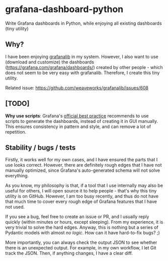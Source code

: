 # grafana-dashboard-python

Write Grafana dashboards in Python, while enjoying all existing dashboards (tiny utility)

## Why?

I have been enjoying [grafanalib](https://github.com/weaveworks/grafanalib) in my system. However, I also want to use (download and customize) the dashboards (https://grafana.com/grafana/dashboards/) created by other people - which does not seem to be very easy with grafanalib. Therefore, I create this tiny utility.

Related issue: https://github.com/weaveworks/grafanalib/issues/608

## [TODO]

**Why use scripts**: Grafana's [official best practice](https://grafana.com/docs/grafana/latest/dashboards/build-dashboards/best-practices/#high---optimized-use) recommends to use scripts to generate the dashboards, instead of creating it in GUI manually. This ensures consistency in pattern and style, and can remove a lot of repetition.

## Stability / bugs / tests

Firstly, it works well for my own cases, and I have ensured the parts that I use looks correct. However, there are definitely rough edges that I have not manually optimized, since Grafana's auto-generated schema will not solve everything.

As you know, my philosophy is that, if a tool that I use internally may also be useful for others, I will open source it to help people - that's why this tiny utility is on GitHub. However, I am too busy recently, and thus do not have that much time to cover every rough edge of Grafana features that I have not used.

If you see a bug, feel free to create an issue or PR, and I usually reply quickly (within minutes or hours, except sleeping). From my experience, it is very trivial to solve the hard edges. Anyway, this is nothing but a series of Pydantic models with almost *no logic*. How can it have hard-to-fix bugs? ;)

More importantly, you can always check the output JSON to see whether there is an unexpected output. For example, in my own workflow, I let Git track the JSON. Then, if anything changes, I have a clear diff.
